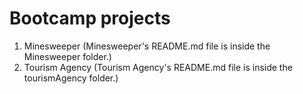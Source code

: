 # Bootcamp projects
1. Minesweeper (Minesweeper's README.md file is inside the Minesweeper folder.)
2. Tourism Agency (Tourism Agency's README.md file is inside the tourismAgency folder.)
